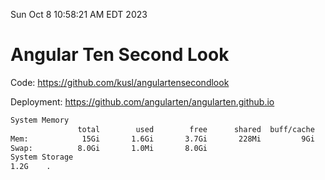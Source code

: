 Sun Oct  8 10:58:21 AM EDT 2023

# Angular Ten Second Look

Code: https://github.com/kusl/angulartensecondlook

Deployment: https://github.com/angularten/angularten.github.io

```bash
System Memory
               total        used        free      shared  buff/cache   available
Mem:            15Gi       1.6Gi       3.7Gi       228Mi         9Gi        13Gi
Swap:          8.0Gi       1.0Mi       8.0Gi
System Storage
1.2G	.
